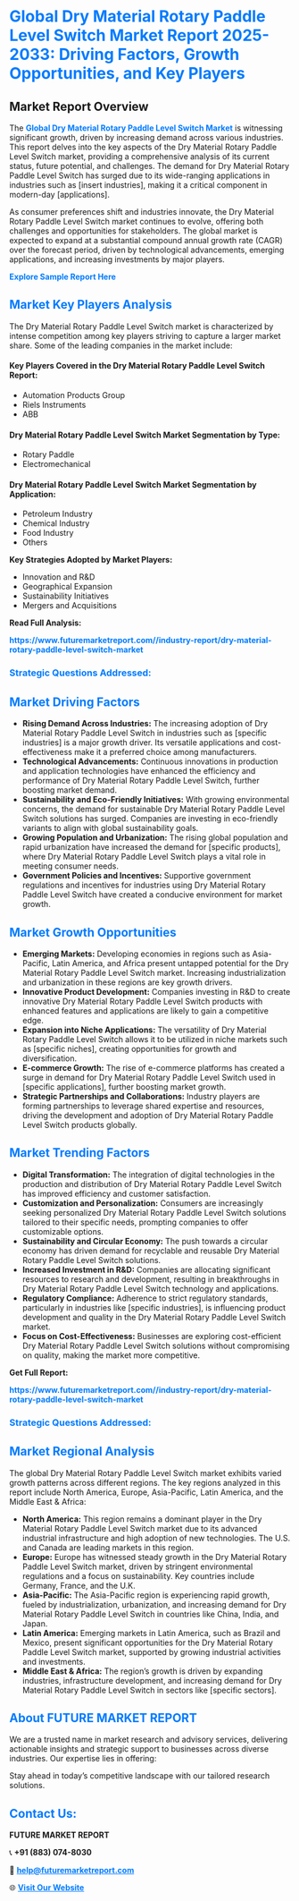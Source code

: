 <h1 style="color: #007BFF;">Global Dry Material Rotary Paddle Level Switch Market Report 2025-2033: Driving Factors, Growth Opportunities, and Key Players</h1>

<section id="overview">
<h2>Market Report Overview</h2>
<p>The <a href="https://www.futuremarketreport.com//industry-report/dry-material-rotary-paddle-level-switch-market" style="color: #007BFF; text-decoration: none;"><strong>Global Dry Material Rotary Paddle Level Switch Market</strong></a> is witnessing significant growth, driven by increasing demand across various industries. This report delves into the key aspects of the Dry Material Rotary Paddle Level Switch market, providing a comprehensive analysis of its current status, future potential, and challenges. The demand for Dry Material Rotary Paddle Level Switch has surged due to its wide-ranging applications in industries such as [insert industries], making it a critical component in modern-day [applications].</p>
<p>As consumer preferences shift and industries innovate, the Dry Material Rotary Paddle Level Switch market continues to evolve, offering both challenges and opportunities for stakeholders. The global market is expected to expand at a substantial compound annual growth rate (CAGR) over the forecast period, driven by technological advancements, emerging applications, and increasing investments by major players.</p>
</section>

<section id="overview">
<p><a href="https://www.futuremarketreport.com//request-sample/reportId=81861" style="color: #007BFF; text-decoration: none;"><strong>Explore Sample Report Here</strong></a></p>
</section>

<section id="key-players">
<h2 style="color: #007BFF;">Market Key Players Analysis</h2>
<p>The Dry Material Rotary Paddle Level Switch market is characterized by intense competition among key players striving to capture a larger market share. Some of the leading companies in the market include:</p>
<h4>Key Players Covered in the Dry Material Rotary Paddle Level Switch Report:</h4>
<ul><li>Automation Products Group</li><li>Riels Instruments</li><li>ABB</li></ul>
<h4>Dry Material Rotary Paddle Level Switch Market Segmentation by Type:</h4>
<ul><li>Rotary Paddle</li><li>Electromechanical</li></ul>

<h4>Dry Material Rotary Paddle Level Switch Market Segmentation by Application:</h4>
<ul><li>Petroleum Industry</li><li>Chemical Industry</li><li>Food Industry</li><li>Others</li></ul>
<p><strong>Key Strategies Adopted by Market Players:</strong></p>
<ul>
<li>Innovation and R&D</li>
<li>Geographical Expansion</li>
<li>Sustainability Initiatives</li>
<li>Mergers and Acquisitions</li>
</ul>
</section>

<section>
<p><strong>Read Full Analysis: </strong></p><a href="https://www.futuremarketreport.com//industry-report/dry-material-rotary-paddle-level-switch-market" style="color: #007BFF; text-decoration: none;"><strong>https://www.futuremarketreport.com//industry-report/dry-material-rotary-paddle-level-switch-market</strong></a>
<h3 style="color: #007BFF;">Strategic Questions Addressed:</h3>
</section>

<section id="driving-factors">
<h2 style="color: #007BFF;">Market Driving Factors</h2>
<ul>
<li><strong>Rising Demand Across Industries:</strong> The increasing adoption of Dry Material Rotary Paddle Level Switch in industries such as [specific industries] is a major growth driver. Its versatile applications and cost-effectiveness make it a preferred choice among manufacturers.</li>
<li><strong>Technological Advancements:</strong> Continuous innovations in production and application technologies have enhanced the efficiency and performance of Dry Material Rotary Paddle Level Switch, further boosting market demand.</li>
<li><strong>Sustainability and Eco-Friendly Initiatives:</strong> With growing environmental concerns, the demand for sustainable Dry Material Rotary Paddle Level Switch solutions has surged. Companies are investing in eco-friendly variants to align with global sustainability goals.</li>
<li><strong>Growing Population and Urbanization:</strong> The rising global population and rapid urbanization have increased the demand for [specific products], where Dry Material Rotary Paddle Level Switch plays a vital role in meeting consumer needs.</li>
<li><strong>Government Policies and Incentives:</strong> Supportive government regulations and incentives for industries using Dry Material Rotary Paddle Level Switch have created a conducive environment for market growth.</li>
</ul>
</section>

<section id="growth-opportunities">
<h2 style="color: #007BFF;">Market Growth Opportunities</h2>
<ul>
<li><strong>Emerging Markets:</strong> Developing economies in regions such as Asia-Pacific, Latin America, and Africa present untapped potential for the Dry Material Rotary Paddle Level Switch market. Increasing industrialization and urbanization in these regions are key growth drivers.</li>
<li><strong>Innovative Product Development:</strong> Companies investing in R&D to create innovative Dry Material Rotary Paddle Level Switch products with enhanced features and applications are likely to gain a competitive edge.</li>
<li><strong>Expansion into Niche Applications:</strong> The versatility of Dry Material Rotary Paddle Level Switch allows it to be utilized in niche markets such as [specific niches], creating opportunities for growth and diversification.</li>
<li><strong>E-commerce Growth:</strong> The rise of e-commerce platforms has created a surge in demand for Dry Material Rotary Paddle Level Switch used in [specific applications], further boosting market growth.</li>
<li><strong>Strategic Partnerships and Collaborations:</strong> Industry players are forming partnerships to leverage shared expertise and resources, driving the development and adoption of Dry Material Rotary Paddle Level Switch products globally.</li>
</ul>
</section>

<section id="trending-factors">
<h2 style="color: #007BFF;">Market Trending Factors</h2>
<ul>
<li><strong>Digital Transformation:</strong> The integration of digital technologies in the production and distribution of Dry Material Rotary Paddle Level Switch has improved efficiency and customer satisfaction.</li>
<li><strong>Customization and Personalization:</strong> Consumers are increasingly seeking personalized Dry Material Rotary Paddle Level Switch solutions tailored to their specific needs, prompting companies to offer customizable options.</li>
<li><strong>Sustainability and Circular Economy:</strong> The push towards a circular economy has driven demand for recyclable and reusable Dry Material Rotary Paddle Level Switch solutions.</li>
<li><strong>Increased Investment in R&D:</strong> Companies are allocating significant resources to research and development, resulting in breakthroughs in Dry Material Rotary Paddle Level Switch technology and applications.</li>
<li><strong>Regulatory Compliance:</strong> Adherence to strict regulatory standards, particularly in industries like [specific industries], is influencing product development and quality in the Dry Material Rotary Paddle Level Switch market.</li>
<li><strong>Focus on Cost-Effectiveness:</strong> Businesses are exploring cost-efficient Dry Material Rotary Paddle Level Switch solutions without compromising on quality, making the market more competitive.</li>
</ul>
</section>

<section>
<p><strong>Get Full Report: </strong></p><a href="https://www.futuremarketreport.com//industry-report/dry-material-rotary-paddle-level-switch-market" style="color: #007BFF; text-decoration: none;"><strong>https://www.futuremarketreport.com//industry-report/dry-material-rotary-paddle-level-switch-market</strong></a>
<h3 style="color: #007BFF;">Strategic Questions Addressed:</h3>
</section>


<section id="regional-analysis">
<h2 style="color: #007BFF;">Market Regional Analysis</h2>
<p>The global Dry Material Rotary Paddle Level Switch market exhibits varied growth patterns across different regions. The key regions analyzed in this report include North America, Europe, Asia-Pacific, Latin America, and the Middle East & Africa:</p>
<ul>
<li><strong>North America:</strong> This region remains a dominant player in the Dry Material Rotary Paddle Level Switch market due to its advanced industrial infrastructure and high adoption of new technologies. The U.S. and Canada are leading markets in this region.</li>
<li><strong>Europe:</strong> Europe has witnessed steady growth in the Dry Material Rotary Paddle Level Switch market, driven by stringent environmental regulations and a focus on sustainability. Key countries include Germany, France, and the U.K.</li>
<li><strong>Asia-Pacific:</strong> The Asia-Pacific region is experiencing rapid growth, fueled by industrialization, urbanization, and increasing demand for Dry Material Rotary Paddle Level Switch in countries like China, India, and Japan.</li>
<li><strong>Latin America:</strong> Emerging markets in Latin America, such as Brazil and Mexico, present significant opportunities for the Dry Material Rotary Paddle Level Switch market, supported by growing industrial activities and investments.</li>
<li><strong>Middle East & Africa:</strong> The region’s growth is driven by expanding industries, infrastructure development, and increasing demand for Dry Material Rotary Paddle Level Switch in sectors like [specific sectors].</li>
</ul>
</section>

<footer>
<h2 style="color: #007BFF;">About FUTURE MARKET REPORT</h2>
<p>We are a trusted name in market research and advisory services, delivering actionable insights and strategic support to businesses across diverse industries. Our expertise lies in offering:</p>

<p>Stay ahead in today’s competitive landscape with our tailored research solutions.</p>

<h2 style="color: #007BFF;">Contact Us:</h2>
<p><strong>FUTURE MARKET REPORT</strong></p>
<p>📞 <strong>+91 (883) 074-8030</strong></p>
<p>📧 <strong><a href="mailto:help@futuremarketreport.com" style="color: #007BFF;">help@futuremarketreport.com</a></strong></p>
<p>🌐 <strong><a href="https://www.futuremarketreport.com/" style="color: #007BFF;">Visit Our Website</a></strong></p>
</footer>